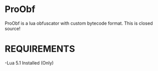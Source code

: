 # ProObf
ProObf is a lua obfuscator with custom bytecode format.
This is closed source!
# REQUIREMENTS
-Lua 5.1 Installed (Only)
